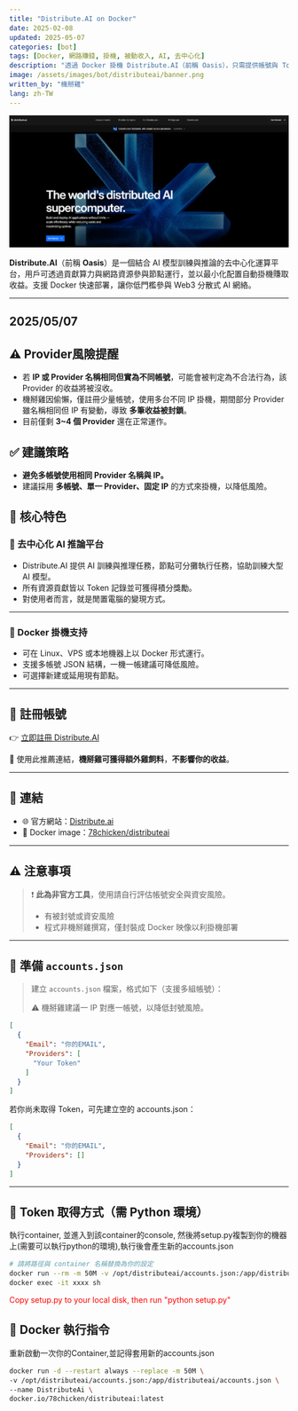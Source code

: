 ```yaml
---
title: "Distribute.AI on Docker"
date: 2025-02-08
updated: 2025-05-07
categories: [bot]
tags: [Docker, 網路賺錢, 掛機, 被動收入, AI, 去中心化]
description: "透過 Docker 掛機 Distribute.AI（前稱 Oasis），只需提供帳號與 Token，即可參與去中心化 AI 計算資源網絡並獲得收益。"
image: /assets/images/bot/distributeai/banner.png
written_by: "機掰雞"
lang: zh-TW
---
```


![Distribute.AI 封面圖](/assets/images/bot/distributeai/banner.png)

**Distribute.AI**（前稱 **Oasis**）是一個結合 AI 模型訓練與推論的去中心化運算平台，用戶可透過貢獻算力與網路資源參與節點運行，並以最小化配置自動掛機賺取收益。支援 Docker 快速部署，讓你低門檻參與 Web3 分散式 AI 網絡。

---
## 2025/05/07
## ⚠️ Provider風險提醒

- 若 **IP 或 Provider 名稱相同但實為不同帳號**，可能會被判定為不合法行為，該 Provider 的收益將被沒收。
- 機掰雞因偷懶，僅註冊少量帳號，使用多台不同 IP 掛機，期間部分 Provider 雖名稱相同但 IP 有變動，導致 **多筆收益被封鎖**。
- 目前僅剩 **3~4 個 Provider** 還在正常運作。

## ✅ 建議策略

- **避免多帳號使用相同 Provider 名稱與 IP。**
- 建議採用 **多帳號、單一 Provider、固定 IP** 的方式來掛機，以降低風險。


## 🌟 核心特色

### 🧠 去中心化 AI 推論平台

- Distribute.AI 提供 AI 訓練與推理任務，節點可分攤執行任務，協助訓練大型 AI 模型。
- 所有資源貢獻皆以 Token 記錄並可獲得積分獎勵。
- 對使用者而言，就是閒置電腦的變現方式。

---

### 🐳 Docker 掛機支持

- 可在 Linux、VPS 或本地機器上以 Docker 形式運行。
- 支援多帳號 JSON 結構，一機一帳建議可降低風險。
- 可選擇新建或延用現有節點。

---

## 📝 註冊帳號

👉 [立即註冊 Distribute.AI](https://r.distribute.ai/jyhfeng0209)

🎉 使用此推薦連結，**機掰雞可獲得額外雞飼料**，**不影響你的收益**。

---

## 🔗 連結

- 🌐 官方網站：[Distribute.ai](https://www.distribute.ai/)
- 🐳 Docker image：[78chicken/distributeai](https://hub.docker.com/r/78chicken/distributeai)

---

## ⚠️ 注意事項

> ❗ **此為非官方工具**，使用請自行評估帳號安全與資安風險。
>
> - 有被封號或資安風險
> - 程式非機掰雞撰寫，僅封裝成 Docker 映像以利掛機部署

---

## 📄 準備 `accounts.json`

> 建立 `accounts.json` 檔案，格式如下（支援多組帳號）：
>
> ⚠️ 機掰雞建議一 IP 對應一帳號，以降低封號風險。
```json
[
  {
    "Email": "你的EMAIL",
    "Providers": [
      "Your Token"
    ]
  }
]
```
若你尚未取得 Token，可先建立空的 accounts.json：

```json
[
  {
    "Email": "你的EMAIL",
    "Providers": []
  }
]
```
---

## 🧪 Token 取得方式（需 Python 環境）
執行container, 並進入到該container的console, 然後將setup.py複製到你的機器上(需要可以執行python的環境),執行後會產生新的accounts.json
```bash
# 請將路徑與 container 名稱替換為你的設定
docker run --rm -m 50M -v /opt/distributeai/accounts.json:/app/distributeai/accounts.json --name DistributeAi docker.io/78chicken/distributeai:latest
docker exec -it xxxx sh
```
<span style="color: red;">Copy setup.py to your local disk, then run "python setup.py"</span>

## 🐳 Docker 執行指令
重新啟動一次你的Container,並記得套用新的accounts.json
```bash
docker run -d --restart always --replace -m 50M \
-v /opt/distributeai/accounts.json:/app/distributeai/accounts.json \
--name DistributeAi \
docker.io/78chicken/distributeai:latest
```

